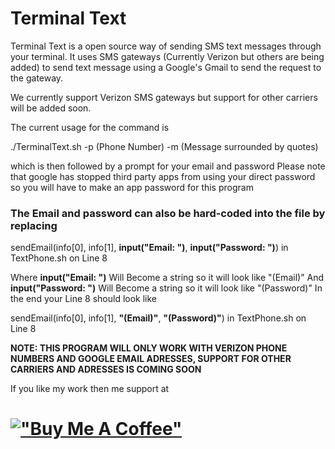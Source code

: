 
# Terminal Text

Terminal Text is a open source way of sending SMS text messages through your terminal. It uses SMS gateways (Currently Verizon but others are being added) to send text message using a Google's Gmail to send the request to the gateway.

We currently support Verizon SMS gateways but support for other carriers will be added soon.

The current usage for the command is 

 ./TerminalText.sh -p (Phone Number) -m (Message surrounded by quotes)
 
 which is then followed by a prompt for your email and password
 Please note that google has stopped third party apps from using your direct password so you will have to make an app password for this program
 
 ### The Email and password can also be hard-coded into the file by replacing
 
 sendEmail(info[0], info[1], **input("Email:   ")**, **input("Password:   ")**) in TextPhone.sh on Line 8
 
 Where **input("Email:   ")** Will Become a string so it will look like "(Email)" 
 And **input("Password:   ")** Will Become a string so it will look like "(Password)"
 In the end your Line 8 should look like
 
 sendEmail(info[0], info[1], **"(Email)"**, **"(Password)"**) in TextPhone.sh on Line 8
 
 **NOTE: THIS PROGRAM WILL ONLY WORK WITH VERIZON PHONE NUMBERS AND GOOGLE EMAIL ADRESSES, SUPPORT FOR OTHER CARRIERS AND ADRESSES IS COMING SOON**
 
 If you like my work then me support at
 
 # [!["Buy Me A Coffee"](https://www.buymeacoffee.com/assets/img/custom_images/orange_img.png)](https://buymeacoffee.com/GodCoder)

